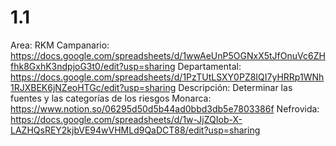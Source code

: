 # 1.1

Area: RKM
Campanario: https://docs.google.com/spreadsheets/d/1wwAeUnP5OGNxX5tJfOnuVc6ZHfhk8GxhK3ndpjoG3t0/edit?usp=sharing
Departamental: https://docs.google.com/spreadsheets/d/1PzTUtLSXY0PZ8IQI7yHRRp1WNh1RJXBEK6jNZeoHTGc/edit?usp=sharing
Descripción: Determinar las fuentes y las categorías de los riesgos
Monarca: https://www.notion.so/06295d50d5b44ad0bbd3db5e7803386f 
Nefrovida: https://docs.google.com/spreadsheets/d/1w-JjZQIob-X-LAZHQsREY2kjbVE94wVHMLd9QaDCT88/edit?usp=sharing